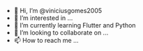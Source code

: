 - 👋 Hi, I’m @viniciusgomes2005
- 👀 I’m interested in ...
- 🌱 I’m currently learning Flutter and Python
- 💞️ I’m looking to collaborate on ...
- 📫 How to reach me ...

<!---
viniciusgomes2005/viniciusgomes2005 is a ✨ special ✨ repository because its `README.md` (this file) appears on your GitHub profile.
You can click the Preview link to take a look at your changes.
--->
